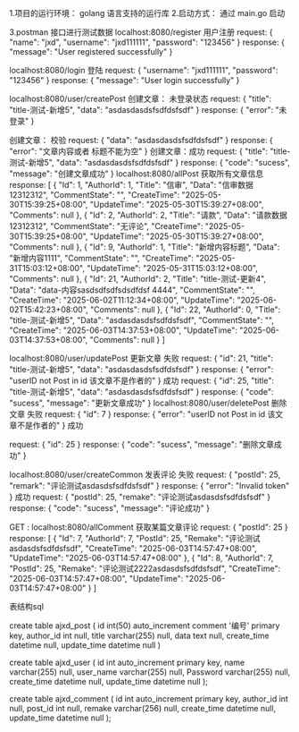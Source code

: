 1.项目的运行环境：
golang 语言支持的运行库 
2.启动方式：
通过 main.go 启动

3.postman 接口进行测试数据
localhost:8080/register 用户注册
request:
{
"name": "jxd",
"username": "jxd111111",
"password": "123456"
}
response:
{
"message": "User registered successfully"
}

localhost:8080/login 登陆
request:
{
"username": "jxd111111",
"password": "123456"
}
response:
{
"message": "User login successfully"
}

localhost:8080/user/createPost
创建文章： 未登录状态
request:
{
"title": "title-测试-新增5",
"data": "asdasdasdsfsdfdsfsdf"
}
response:
{
"error": "未登录"
}

创建文章： 校验
request:
{
"data": "asdasdasdsfsdfdsfsdf"
}
response:
{
"error": "文章内容或者 标题不能为空"
}
创建文章：成功
request:
{
"title": "title-测试-新增5",
"data": "asdasdasdsfsdfdsfsdf"
}
response:
{
"code": "sucess",
"message": "创建文章成功"
}
localhost:8080/allPost 获取所有文章信息
response:
[
{
"Id": 1,
"AuthorId": 1,
"Title": "信审",
"Data": "信审数据12312312",
"CommentState": "",
"CreateTime": "2025-05-30T15:39:25+08:00",
"UpdateTime": "2025-05-30T15:39:27+08:00",
"Comments": null
},
{
"Id": 2,
"AuthorId": 2,
"Title": "请款",
"Data": "请款数据12312312",
"CommentState": "无评论",
"CreateTime": "2025-05-30T15:39:25+08:00",
"UpdateTime": "2025-05-30T15:39:27+08:00",
"Comments": null
},
{
"Id": 9,
"AuthorId": 1,
"Title": "新增内容标题",
"Data": "新增内容1111",
"CommentState": "",
"CreateTime": "2025-05-31T15:03:12+08:00",
"UpdateTime": "2025-05-31T15:03:12+08:00",
"Comments": null
},
{
"Id": 21,
"AuthorId": 2,
"Title": "title-测试-更新4",
"Data": "data-内容sasdsdfsdfsdsdfdsf 4444",
"CommentState": "",
"CreateTime": "2025-06-02T11:12:34+08:00",
"UpdateTime": "2025-06-02T15:42:23+08:00",
"Comments": null
},
{
"Id": 22,
"AuthorId": 0,
"Title": "title-测试-新增5",
"Data": "asdasdasdsfsdfdsfsdf",
"CommentState": "",
"CreateTime": "2025-06-03T14:37:53+08:00",
"UpdateTime": "2025-06-03T14:37:53+08:00",
"Comments": null
}
]


localhost:8080/user/updatePost 更新文章
失败
request:
{
"id": 21,
"title": "title-测试-新增5",
"data": "asdasdasdsfsdfdsfsdf"
}
response:
{
"error": "userID not Post in id 该文章不是作者的"
}
成功
request:
{
"id": 25,
"title": "title-测试-新增5",
"data": "asdasdasdsfsdfdsfsdf"
}
response:
{
"code": "sucess",
"message": "更新文章成功"
}
localhost:8080/user/deletePost 删除文章
失败
request:
{
"id": 7
}
response:
{
"error": "userID not Post in id 该文章不是作者的"
}
成功

request:
{
"id": 25
}
response:
{
"code": "sucess",
"message": "删除文章成功"
}

localhost:8080/user/createCommon 发表评论
失败
request:
{
"postId": 25,
"remark": "评论测试asdasdsfsdfdsfsdf"
}
response:
{
"error": "Invalid token"
}
成功
request:
{
"postId": 25,
"remake": "评论测试asdasdsfsdfdsfsdf"
}
response:
{
"code": "sucess",
"message": "评论成功"
}

GET : localhost:8080/allComment 获取某篇文章评论
request:
{
"postId": 25
}
response:
[
{
"Id": 7,
"AuthorId": 7,
"PostId": 25,
"Remake": "评论测试asdasdsfsdfdsfsdf",
"CreateTime": "2025-06-03T14:57:47+08:00",
"UpdateTime": "2025-06-03T14:57:47+08:00"
},
{
"Id": 8,
"AuthorId": 7,
"PostId": 25,
"Remake": "评论测试2222asdasdsfsdfdsfsdf",
"CreateTime": "2025-06-03T14:57:47+08:00",
"UpdateTime": "2025-06-03T14:57:47+08:00"
}
]

表结构sql

create table ajxd_post
(
id          int(50) auto_increment comment '编号'
primary key,
author_id   int          null,
title       varchar(255) null,
data        text         null,
create_time datetime     null,
update_time datetime     null
)


create table ajxd_user
(
id          int auto_increment
primary key,
name        varchar(255) null,
user_name   varchar(255) null,
Password    varchar(255) null,
create_time datetime     null,
update_time datetime     null
);

create table ajxd_comment
(
id          int auto_increment
primary key,
author_id   int          null,
post_id     int          null,
remake      varchar(256) null,
create_time datetime     null,
update_time datetime     null
);
